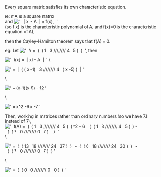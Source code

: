 Every square matrix satisfies its own characteristic equation.

ie: if A is a square matrix\
 and
!['   | xI - A  | = f(x),  '](../dictionary/equation_images/2607.6..png)\
 (so f(x) is the characteristic polynomial of A, and f(x)=0 is the
characteristic equation of A),

then the Cayley-Hamilton theorem says that f(A) = 0.

eg: Let
!['  A =  (  ( 1   3 //////// 4   5 )  )  '](../dictionary/equation_images/2607.7..png),
then

!['  f(x) =  | xI - A  |  '](../dictionary/equation_images/2607.8..png)
\\

![' =  |  ( ( x -1)   3 //////// 4   ( x -5) )  | '](../dictionary/equation_images/2607.1..png)

\\

![' = (x-1)(x-5) - 12 '](../dictionary/equation_images/2607.2..png)

\\

![' = x\^2 -6 x -7 '](../dictionary/equation_images/2607.3..png)

Then, working in matrices rather than ordinary numbers (so we have 7.I
instead of 7),
!['  f(A) =  (  ( 1   3 //////// 4   5 )  ) \^2 - 6    (  ( 1   3 //////// 4   5 )  ) -  (  ( 7   0 //////// 0   7 )    )  '](../dictionary/equation_images/2607.9..png)
\\

![' =  (  ( 13   18 //////// 24   37 )  )   -  (  ( 6   18 //////// 24   30 )  )   -  (  ( 7   0 //////// 0   7 )  ) '](../dictionary/equation_images/2607.4..png)

\\

![' =  (  ( 0   0 //////// 0   0 )  ) '](../dictionary/equation_images/2607.5..png)
